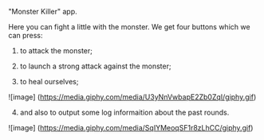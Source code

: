 "Monster Killer" app.

Here you can fight a little with the monster. 
We get four buttons which we can press: 

1. to attack the monster; 

2. to launch a strong attack against the monster;

3. to heal ourselves;


![image] (https://media.giphy.com/media/U3yNnVwbapE2Zb0ZqI/giphy.gif)


4. and also to output some log informaition about the past rounds.

![image] (https://media.giphy.com/media/SqIYMeoqSF1r8zLhCC/giphy.gif)
